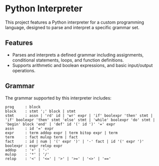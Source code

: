 # Python Interpreter

This project features a Python interpreter for a custom programming language, designed to parse and interpret a specific grammar set.

## Features

- Parses and interprets a defined grammar including assignments, conditional statements, loops, and function definitions.
- Supports arithmetic and boolean expressions, and basic input/output operations.

## Grammar

The grammar supported by this interpreter includes:

```plaintext
prog     : block
block    : stmt ';' block | stmt
stmt     : assn | 'rd' id | 'wr' expr | 'if' boolexpr 'then' stmt | 'if' boolexpr 'then' stmt 'else' stmt | 'while' boolexpr 'do' stmt | 'begin' block 'end' | 'def' id '(' id ')' '=' expr
assn     : id '=' expr
expr     : term addop expr | term bitop expr | term
term     : fact mulop term | fact
fact     : id | num | '(' expr ')' | '-' fact | id '(' expr ')'
boolexpr : expr relop expr
addop    : '+' | '-'
mulop    : '*' | '/'
relop    : '<' | '<=' | '>' | '>=' | '<>' | '=='
